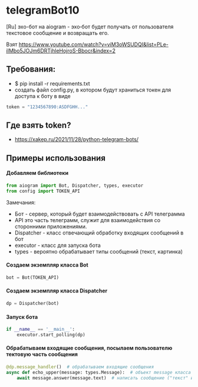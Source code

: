# telegramBot10

[Ru] эхо-бот на aiogram - эхо‑бот будет получать от пользователя текстовое сообщение и возвращать его.

Взят https://www.youtube.com/watch?v=viM3oWSUDQI&list=PLe-iIMbo5JOJm6DRTjhleHojroS-Bbocr&index=2

## Требования:

* $ pip install -r requirements.txt
* создать файл config.py, в котором будут храниться токен для доступа к боту в виде

```python 
token = "1234567890:ASDFGHH..."
```

## Где взять token?

* https://xakep.ru/2021/11/28/python-telegram-bots/

## Примеры использования

#### Добавляем библиотеки

```python
from aiogram import Bot, Dispatcher, types, executor
from config import TOKEN_API
```

Замечания:

* Бот - сервер, который будет взаимодействовать с API телеграмма
* API это часть телеграмм, служит для взаимодействия со сторонними приложениями.
* Dispatcher - класс отвечающий обработку входящих сообщений в бот
* executor - класс для запуска бота
* types - вероятно обрабатывает типы сообщений (текст, картинка)

#### Создаем экземпляр класса Bot

```python
bot = Bot(TOKEN_API)
```

#### Создаем экземпляр класса Dispatcher

```python
dp = Dispatcher(bot)
```

#### Запуск бота
```python
if __name__ == '__main__':
    executor.start_polling(dp)
```

#### Обрабатываем входящие сообщения, посылаем пользователю тектовую часть сообщения

```python
@dp.message_handler()  # обрабатываем входящие сообщения
async def echo_upper(message: types.Message):  # объект message класса message
    await message.answer(message.text)  # написать сообщение ("текст" из входящего message, эмодзи тоже возвращает!)
```